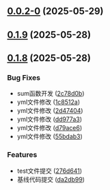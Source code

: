 ## [0.0.2-0](https://github.com/jcz-sudo4770/duyi/compare/v0.1.9...v0.0.2-0) (2025-05-29)



## [0.1.9](https://github.com/jcz-sudo4770/duyi/compare/v0.1.8...v0.1.9) (2025-05-28)



## [0.1.8](https://github.com/jcz-sudo4770/duyi/compare/da2db998a32f5d83cc8d51a267597984611334ac...v0.1.8) (2025-05-28)


### Bug Fixes

* sum函数开发 ([2c78d0b](https://github.com/jcz-sudo4770/duyi/commit/2c78d0b5fb3f27cf922a8371fbf1f1d83c48e596))
* yml文件修改 ([1c8512a](https://github.com/jcz-sudo4770/duyi/commit/1c8512a024e922653aa7818595c3d9dd088ade90))
* yml文件修改 ([2d47404](https://github.com/jcz-sudo4770/duyi/commit/2d474044ec96dba262d762465249a717b04755f3))
* yml文件修改 ([dd977a3](https://github.com/jcz-sudo4770/duyi/commit/dd977a3c677efd14c6cb00edb36838d1074049d9))
* yml文件修改 ([d79ace6](https://github.com/jcz-sudo4770/duyi/commit/d79ace69844a44ebbea8064f181000b31403523b))
* yml文件修改 ([55bdab3](https://github.com/jcz-sudo4770/duyi/commit/55bdab30733dad8ea1ab781cde4a4eeaa8878e5a))


### Features

* test文件提交 ([276d641](https://github.com/jcz-sudo4770/duyi/commit/276d6411398e0e5d043987de0dd27edd2a3c31b8))
* 基线代码提交 ([da2db99](https://github.com/jcz-sudo4770/duyi/commit/da2db998a32f5d83cc8d51a267597984611334ac))



